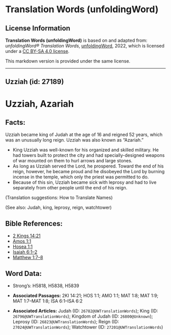 # Translation Words (unfoldingWord)

## License Information

**Translation Words (unfoldingWord)** is based on and adapted from: _unfoldingWord® Translation Words_, [unfoldingWord](https://unfoldingword.org/utw), 2022, which is licensed under a [CC BY-SA 4.0 license](https://creativecommons.org/licenses/by-sa/4.0/legalcode.en).

This markdown version is provided under the same license.



--------------------------------

## Uzziah (id: 27189)

Uzziah, Azariah
===============

Facts:
------

Uzziah became king of Judah at the age of 16 and reigned 52 years, which was an unusually long reign. Uzziah was also known as “Azariah.”

* King Uzziah was well\-known for his organized and skilled military. He had towers built to protect the city and had specially\-designed weapons of war mounted on them to hurl arrows and large stones.
* As long as Uzziah served the Lord, he prospered. Toward the end of his reign, however, he became proud and he disobeyed the Lord by burning incense in the temple, which only the priest was permitted to do.
* Because of this sin, Uzziah became sick with leprosy and had to live separately from other people until the end of his reign.

(Translation suggestions: How to Translate Names)

(See also: Judah, king, leprosy, reign, watchtower)

Bible References:
-----------------

* [2 Kings 14:21](https://ref.ly/2Kgs14:21)
* [Amos 1:1](https://ref.ly/Amos1:1)
* [Hosea 1:1](https://ref.ly/Hos1:1)
* [Isaiah 6:1–2](https://ref.ly/Isa6:1-Isa6:2)
* [Matthew 1:7–8](https://ref.ly/Matt1:7-Matt1:8)

Word Data:
----------

* Strong’s: H5818, H5838, H5839

* **Associated Passages:** 2KI 14:21; HOS 1:1; AMO 1:1; MAT 1:8; MAT 1:9; MAT 1:7–MAT 1:8; ISA 6:1–ISA 6:2
* **Associated Articles:** Judah (ID: `26782@UWTranslationWords`); King (ID: `26796@UWTranslationWords`); Kingdom of Judah (ID: `26800@Unknown`); Leprosy (ID: `26823@UWTranslationWords`); Reign (ID: `27024@UWTranslationWords`); Watchtower (ID: `27201@UWTranslationWords`)

